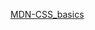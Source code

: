 
[MDN-CSS_basics](https://developer.mozilla.org/en-US/docs/Learn/Getting_started_with_the_web/CSS_basics)